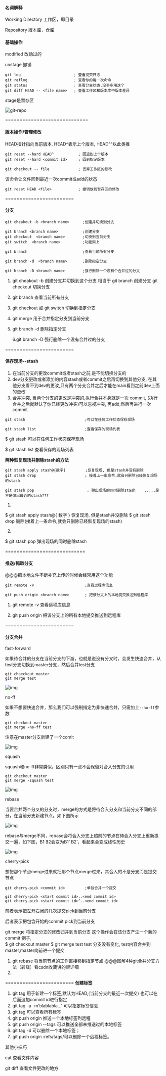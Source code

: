#### **名词解释**

Working Directory  工作区，即目录

Repository  版本库，仓库





#### **基础操作**

modified  改动过的

unstage    撤销

```
git log                        ; 查看提交日志
git reflog                     ; 查看你的每一次命令
git status                     ; 查看分支状态,没事多用这个
git diff HEAD -- <file name>   ; 查看工作区和版本库中版本差异
```

stage是暂存区

![git-repo](https://www.liaoxuefeng.com/files/attachments/919020037470528/0)

=============================

#### **版本操作/管理修改**

HEAD指针指向当前版本, HEAD^表示上个版本, HEAD^^以此类推

```
git reset --hard HEAD^           ; 回退到上个版本
git reset --hard <commit id>     ; 回到指定版本
```

```
git checkout -- file             ; 丢弃工作区的修改
```

该命令让文件回到最近一次commit或add的状态

```
git reset HEAD <file>            ; 撤销放到暂存区的修改
```



========================

#### **分支**

```
git cheakout -b <branch name>      ;创建并切换到分支
```

```
git branch <branch name>           ;创建分支
git checkout  <branch name>        ;切换到当前分支
git switch  <branch name>          ;功能同上
```

```
git branch                         ;查看当前所有分支
```

```
git branch -d  <branch name>       ;删除指定分支
```

```
git branch -D <branch name>        ;强行删除一个没有个合并过的分支
```



1. git cheakout -b <branch name>  创建分支并切换到这个分支
    相当于 git branch <branch name>   创建分支
           git checkout <branch name>  切换分支
2. git branch  查看当前所有分支
3. git checkout <branch name> 或   git switch <branch name>
 切换到指定分支
4. git merge <branch name> 用于合并指定分支到当前分支
5. git branch -d <branch name> 删除指定分支

   6.git branch -D <branch name> 强行删除一个没有合并过的分支

========================

#### **保存现场**--stash

1. 在当前分支的更改commit或者stash之前,是不能切换分支的
2. dev分支更改或者添加的内容stash或者commit之后再切换到其他分支,
在其他分支看不到dev的更改,只有两个分支合并之后才能在main看到之前dev上面的更改
3. 合并冲突, 当两个分支的更改是冲突的,执行合并本身就是一次
    commit, (执行合并之后就默认了你已经更改冲突)可以忽视冲突,
    再add,然后再进行一次commit



```
git stash                           ;可以在任何工作状态保存现场
```

```
git stash list                      ;查看保存的现场列表
```

$ git stash   可以在任何工作状态保存现场

$ git stash list   查看保存的现场列表

**两种恢复现场并删除stash的方法**

```
git stash apply stash@{数字}         ;恢复现场, 但是stash并没有删除
git stash drop                      ; 接着上一条命令,就会只删除已经恢复现场的stash
```

```
git stash pop                        ; 弹出现场的同时删除stash    .....是不是弹出最近的stash???
```







1. 
$  git stash apply stash@{ 数字 }   恢复现场, 但是stash并没删除
$  git stash drop 删除(接着上一条命令,就会只删除已经恢复现场的stash)

2. 
$ git stash pop  弹出现场的同时删除stash



============================

#### **推送/抓取分支**

@@@把本地文件不断补充上传的时候会经常用这个功能

```
git remote -v                       ;查看远程库信息
```

```
git push origin <branch name>       ; 把该分支上的本地提交推送到远程库
```





1. git remote -v  查看远程库信息

2. git push origin <branch name>  把该分支上的所有本地提交推送到远程库

========================

#### **分支合并**

fast-forward

如果待合并的分支在当前分支的下游，也就是说没有分叉时，会发生快速合并，从test分支切换到master分支，然后合并test分支

```
git chaeckout master
git merge test
```

![img](http://yanhaijing.com/blog/498.gif)



no-ff

如果不想要快速合并，那么我们可以强制指定为非快速合并，只需加上`--no-ff`参数

```
git checkout master
git merge -no-ff test
```

注意在master分支新建了一个comit

![img](http://yanhaijing.com/blog/499.gif)

squash

squash和no-ff非常类似，区别只有一点不会保留对合入分支的引用

```
git checkout master
git merge -squash test
```

![img](http://yanhaijing.com/blog/500.gif)



rebase

当要合并两个分叉的分支时，merge的方式是将待合入分支和当前分支不同的部分，在当前分支新建节点，如下图所示

![img](http://yanhaijing.com/blog/501.png)



rebase与merge不同，rebase会将合入分支上超前的节点在待合入分支上重新提交一遍，如下图，B1 B2会变为B1’ B2’，看起来会变成线性历史

![img](http://yanhaijing.com/blog/502.png)



cherry-pick

想把那个节点merge过来就把那个节点merge过来，其合入的不是分支而是提交节点

```
git cherry-pick <commit id>         ;单独合并一个提交
```

```
git cherry-pick <start commit id>..<end commit id>
git cherry-pick <start commit id>^..<end commit id>
```

前者表示把左开右闭的几次提交pick到当前分支

后者表示把包含开始的commit pick到当前分支





git merge <branch name> 将指定分支的修改归并到当前分支
这个操作会在该分支产生一个新的commit
 例子,   
 $ git checkout master
 $ git merge test 
 test 分支没有变化, test内容合并到master,master向前进一个提交

1. git rebase <branch name> 将当前节点的工作直接移到指定节点
    @@@图解4种git合并分支方法（转载）看csdn收藏讲的很详细
2. 
   ​        



========================
**创建标签**

1. git tag <tagname>  用于新建一个标签,默认为HEAD,(当前分支的最近一次提交)
也可以在后面追加commit id进行指定
2. git tag -a <tag name> -m'blablabla...' 可以指定标签信息
3. git tag 可以查看所有标签
4. git push origin <tagname> 推送一个本地标签到远程
5. git push origin --tags  可以推送全部未推送过的本地标签
6. git tag -d <tagname>可以删除一个本地标签；
7. git push origin :refs/tags/<tagname>可以删除一个远程标签。





其他小技巧

cat <file>  查看文件内容

git diff   查看文件更改的地方